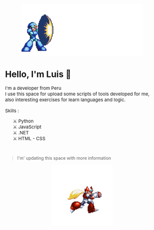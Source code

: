 <div class="test" style="">

<div align="center">
    <img src="./2032.gif" width=400px>
</div>


# Hello, I'm Luis 👋


<div style="font-size:15px">
I'm a developer from Peru
</div>

<div style="font-size:15px">
I use this space for upload some scripts of tools developed for me,
also interesting exercises for learn languages and logic.
</div>

<br>

<div style="font-size:15px">
Skills :
</div>

<div style="font-size:15px">
<ul>
<div>⚔️ Python</div>
<div>⚔️ JavaScript</div>
<div>⚔️ .NET</div>
<div>⚔️ HTML - CSS</div>
</ul>
</div>

<br>

> I'm' updating this space with more information


</div>

<div align="center">
    <img src="./zerogif.gif" width=200px>
</div>
